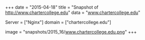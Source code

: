 
+++
date = "2015-04-18"
title = "Snapshot of http://www.chartercollege.edu"
data = "www.chartercollege.edu"

Server = ["Nginx"]
domain = ["chartercollege.edu"]

  image = "snapshots/2015_16/www.chartercollege.edu.png"
+++
#
